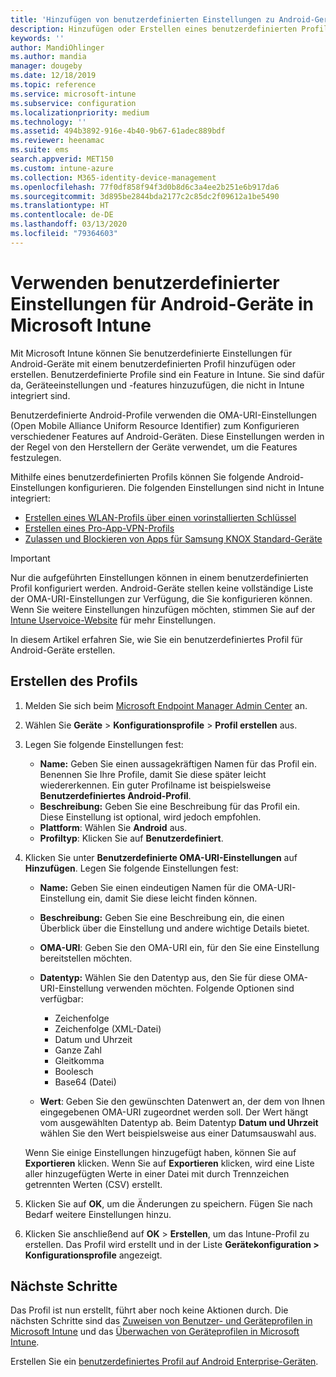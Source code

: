 ```yaml
---
title: 'Hinzufügen von benutzerdefinierten Einstellungen zu Android-Geräten in Microsoft Intune: Azure | Microsoft-Dokumentation'
description: Hinzufügen oder Erstellen eines benutzerdefinierten Profils für Android-Geräte zum Erstellen eines WLAN-Profils mit einem vorinstallierten Schlüssel, Erstellen eines Profils für Pro-App-VPN, oder Erlauben bzw. Blockieren von Apps für Samsung KNOX Standard-Geräte in Microsoft Intune
keywords: ''
author: MandiOhlinger
ms.author: mandia
manager: dougeby
ms.date: 12/18/2019
ms.topic: reference
ms.service: microsoft-intune
ms.subservice: configuration
ms.localizationpriority: medium
ms.technology: ''
ms.assetid: 494b3892-916e-4b40-9b67-61adec889bdf
ms.reviewer: heenamac
ms.suite: ems
search.appverid: MET150
ms.custom: intune-azure
ms.collection: M365-identity-device-management
ms.openlocfilehash: 77f0df858f94f3d0b8d6c3a4ee2b251e6b917da6
ms.sourcegitcommit: 3d895be2844bda2177c2c85dc2f09612a1be5490
ms.translationtype: HT
ms.contentlocale: de-DE
ms.lasthandoff: 03/13/2020
ms.locfileid: "79364603"
---
```

# <a name="use-custom-settings-for-android-devices-in-microsoft-intune"></a>Verwenden benutzerdefinierter Einstellungen für Android-Geräte in Microsoft Intune

Mit Microsoft Intune können Sie benutzerdefinierte Einstellungen für Android-Geräte mit einem benutzerdefinierten Profil hinzufügen oder erstellen. Benutzerdefinierte Profile sind ein Feature in Intune. Sie sind dafür da, Geräteeinstellungen und -features hinzuzufügen, die nicht in Intune integriert sind.

Benutzerdefinierte Android-Profile verwenden die OMA-URI-Einstellungen (Open Mobile Alliance Uniform Resource Identifier) zum Konfigurieren verschiedener Features auf Android-Geräten. Diese Einstellungen werden in der Regel von den Herstellern der Geräte verwendet, um die Features festzulegen.

Mithilfe eines benutzerdefinierten Profils können Sie folgende Android-Einstellungen konfigurieren. Die folgenden Einstellungen sind nicht in Intune integriert:

- [Erstellen eines WLAN-Profils über einen vorinstallierten Schlüssel](/intune/wi-fi-profile-shared-key)
- [Erstellen eines Pro-App-VPN-Profils](/intune/android-pulse-secure-per-app-vpn)
- [Zulassen und Blockieren von Apps für Samsung KNOX Standard-Geräte](/intune/samsung-knox-apps-allow-block)

>[!IMPORTANT]
> Nur die aufgeführten Einstellungen können in einem benutzerdefinierten Profil konfiguriert werden. Android-Geräte stellen keine vollständige Liste der OMA-URI-Einstellungen zur Verfügung, die Sie konfigurieren können. Wenn Sie weitere Einstellungen hinzufügen möchten, stimmen Sie auf der [Intune Uservoice-Website](https://microsoftintune.uservoice.com/forums/291681-ideas) für mehr Einstellungen.

In diesem Artikel erfahren Sie, wie Sie ein benutzerdefiniertes Profil für Android-Geräte erstellen.

## <a name="create-the-profile"></a>Erstellen des Profils

1. Melden Sie sich beim [Microsoft Endpoint Manager Admin Center](https://go.microsoft.com/fwlink/?linkid=2109431) an.
2. Wählen Sie **Geräte** > **Konfigurationsprofile** > **Profil erstellen** aus.
3. Legen Sie folgende Einstellungen fest:

    - **Name:** Geben Sie einen aussagekräftigen Namen für das Profil ein. Benennen Sie Ihre Profile, damit Sie diese später leicht wiedererkennen. Ein guter Profilname ist beispielsweise **Benutzerdefiniertes Android-Profil**.
    - **Beschreibung:** Geben Sie eine Beschreibung für das Profil ein. Diese Einstellung ist optional, wird jedoch empfohlen.
    - **Plattform**: Wählen Sie **Android** aus.
    - **Profiltyp**: Klicken Sie auf **Benutzerdefiniert**.

4. Klicken Sie unter **Benutzerdefinierte OMA-URI-Einstellungen** auf **Hinzufügen**. Legen Sie folgende Einstellungen fest:

    - **Name:** Geben Sie einen eindeutigen Namen für die OMA-URI-Einstellung ein, damit Sie diese leicht finden können.
    - **Beschreibung:** Geben Sie eine Beschreibung ein, die einen Überblick über die Einstellung und andere wichtige Details bietet.
    - **OMA-URI**: Geben Sie den OMA-URI ein, für den Sie eine Einstellung bereitstellen möchten.
    - **Datentyp:** Wählen Sie den Datentyp aus, den Sie für diese OMA-URI-Einstellung verwenden möchten. Folgende Optionen sind verfügbar:

      - Zeichenfolge
      - Zeichenfolge (XML-Datei)
      - Datum und Uhrzeit
      - Ganze Zahl
      - Gleitkomma
      - Boolesch
      - Base64 (Datei)

    - **Wert**: Geben Sie den gewünschten Datenwert an, der dem von Ihnen eingegebenen OMA-URI zugeordnet werden soll. Der Wert hängt vom ausgewählten Datentyp ab. Beim Datentyp **Datum und Uhrzeit** wählen Sie den Wert beispielsweise aus einer Datumsauswahl aus.

    Wenn Sie einige Einstellungen hinzugefügt haben, können Sie auf **Exportieren** klicken. Wenn Sie auf **Exportieren** klicken, wird eine Liste aller hinzugefügten Werte in einer Datei mit durch Trennzeichen getrennten Werten (CSV) erstellt.

5. Klicken Sie auf **OK**, um die Änderungen zu speichern. Fügen Sie nach Bedarf weitere Einstellungen hinzu.
6. Klicken Sie anschließend auf **OK** > **Erstellen**, um das Intune-Profil zu erstellen. Das Profil wird erstellt und in der Liste **Gerätekonfiguration > Konfigurationsprofile** angezeigt.

## <a name="next-steps"></a>Nächste Schritte

Das Profil ist nun erstellt, führt aber noch keine Aktionen durch. Die nächsten Schritte sind das [Zuweisen von Benutzer- und Geräteprofilen in Microsoft Intune](device-profile-assign.md) und das [Überwachen von Geräteprofilen in Microsoft Intune](device-profile-monitor.md).

Erstellen Sie ein [benutzerdefiniertes Profil auf Android Enterprise-Geräten](custom-settings-android-for-work.md).
